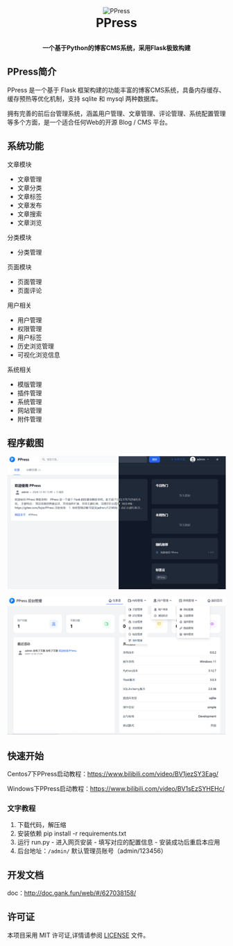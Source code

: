 <div align="center">
    <img src="app/static/favicon.ico" width="90px" alt="PPress">
</div>

<h1 align="center" style="margin: 2px 0 30px; font-weight: bold;">
    PPress
</h1>

<h4 align="center">一个基于Python的博客CMS系统，采用Flask极致构建</h4>

## PPress简介
PPress 是一个基于 Flask 框架构建的功能丰富的博客CMS系统，具备内存缓存、缓存预热等优化机制，支持 sqlite 和 mysql 两种数据库。

拥有完善的前后台管理系统，涵盖用户管理、文章管理、评论管理、系统配置管理等多个方面，是一个适合任何Web的开源 Blog / CMS 平台。

## 系统功能

文章模块
- 文章管理
- 文章分类
- 文章标签
- 文章发布
- 文章搜索
- 文章浏览

分类模块
- 分类管理

页面模块
- 页面管理
- 页面评论

用户相关
- 用户管理
- 权限管理
- 用户标签
- 历史浏览管理
- 可视化浏览信息

系统相关
- 模版管理
- 插件管理
- 系统管理
- 网站管理
- 附件管理

## 程序截图
![A.png](preview/A.png)

![B.png](preview/B.png)

## 快速开始
Centos7下PPress启动教程：https://www.bilibili.com/video/BV1jezSY3Eag/

Windows下PPress启动教程：https://www.bilibili.com/video/BV1sEzSYHEHc/

### 文字教程
1. 下载代码，解压缩
2. 安装依赖 pip install -r requirements.txt
3. 运行 run.py - 进入网页安装 - 填写对应的配置信息 - 安装成功后重启本应用
4. 后台地址：`/admin/`  默认管理员账号（admin/123456）

## 开发文档

doc：http://doc.gank.fun/web/#/627038158/

## 许可证

本项目采用 MIT 许可证,详情请参阅 [LICENSE](LICENSE) 文件。